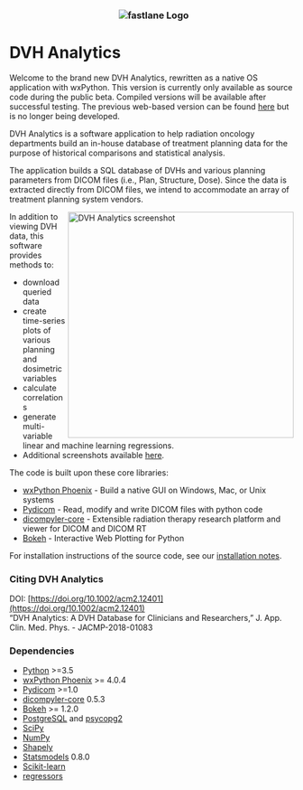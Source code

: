 <h3 align="center">
  <img src="https://user-images.githubusercontent.com/4778878/30754005-b7a7e808-9f86-11e7-8b0f-79d1006babdf.jpg" alt="fastlane Logo" />
</h3>

# DVH Analytics

Welcome to the brand new DVH Analytics, rewritten as a native OS application with wxPython. This version is currently 
only available as source code during the public beta. Compiled versions will be available after successful testing. The 
previous web-based version can be found [here](https://github.com/cutright/DVH-Analytics) but is no longer being 
developed.

DVH Analytics is a software application to help radiation oncology departments build an in-house database of treatment 
planning data for the purpose of historical comparisons and statistical analysis.

The application builds a SQL database of DVHs and various planning parameters from DICOM files 
(i.e., Plan, Structure, Dose). Since the data is extracted directly from DICOM files, we intend
to accommodate an array of treatment planning system vendors.

<img src='https://user-images.githubusercontent.com/4778878/60750740-c9120400-9f72-11e9-8c70-a735eb03c6e0.jpg' align='right' width='400' alt="DVH Analytics screenshot">

In addition to viewing DVH data, this software provides methods to:

- download queried data
- create time-series plots of various planning and dosimetric variables
- calculate correlations
- generate multi-variable linear and machine learning regressions.
- Additional screenshots available [here](https://github.com/cutright/DVH-Analytics-Desktop/issues/9).


The code is built upon these core libraries:
* [wxPython Phoenix](https://github.com/wxWidgets/Phoenix) - Build a native GUI on Windows, Mac, or Unix systems
* [Pydicom](http://code.google.com/p/pydicom/) - Read, modify and write DICOM files with python code
* [dicompyler-core](https://pypi.python.org/pypi/dicompyler-core) - Extensible radiation therapy research platform and viewer for DICOM and DICOM RT
* [Bokeh](http://bokeh.pydata.org/en/latest/index.html) - Interactive Web Plotting for Python

For installation instructions of the source code, see our [installation notes](https://github.com/cutright/DVH-Analytics-Desktop/blob/master/install_notes.md). 


### Citing DVH Analytics
DOI: [https://doi.org/10.1002/acm2.12401](https://doi.org/10.1002/acm2.12401)  
“DVH Analytics: A DVH Database for Clinicians and Researchers,” J. App. Clin. Med. Phys. - JACMP-2018-01083


### Dependencies
* [Python](https://www.python.org) >=3.5
* [wxPython Phoenix](https://github.com/wxWidgets/Phoenix) >= 4.0.4
* [Pydicom](https://github.com/darcymason/pydicom) >=1.0
* [dicompyler-core](https://pypi.python.org/pypi/dicompyler-core) 0.5.3
* [Bokeh](http://bokeh.pydata.org/en/latest/index.html) >= 1.2.0
* [PostgreSQL](https://www.postgresql.org/) and [psycopg2](http://initd.org/psycopg/)
* [SciPy](https://scipy.org)
* [NumPy](http://numpy.org)
* [Shapely](https://github.com/Toblerity/Shapely)
* [Statsmodels](https://github.com/statsmodels/statsmodels) 0.8.0
* [Scikit-learn](http://scikit-learn.org)
* [regressors](https://pypi.org/project/regressors/)

